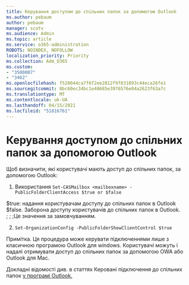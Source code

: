 ```yaml
---
title: Керування доступом до спільних папок за допомогою Outlook
ms.author: pebaum
author: pebaum
manager: scotv
ms.audience: Admin
ms.topic: article
ms.service: o365-administration
ROBOTS: NOINDEX, NOFOLLOW
localization_priority: Priority
ms.collection: Adm_O365
ms.custom:
- "3500007"
- "3462"
ms.openlocfilehash: f528044ca7f6f2ee2812f9f831093c44eca26fe1
ms.sourcegitcommit: 8bc60ec34bc1e40685e3976576e04a2623f63a7c
ms.translationtype: MT
ms.contentlocale: uk-UA
ms.lasthandoff: 04/15/2021
ms.locfileid: "51816761"
---
```

# <a name="control-access-to-public-folders-using-outlook"></a>Керування доступом до спільних папок за допомогою Outlook

Щоб визначити, які користувачі мають доступ до спільних папок, за допомогою Outlook:

1. Використання `Set-CASMailbox <mailboxname> -PublicFolderClientAccess $true or $false`

$true: надання користувачам доступу до спільних папок в Outlook  
$false. Заборона доступу користувачів до спільних папок в Outlook. ; ; ;Це значення за замовчуванням.  

2. `Set-OrganizationConfig -PublicFolderShowClientControl $true`

Примітка. Ця процедура може керувати підключеннями лише з класичною програмою Outlook для windows. Користувачі можуть і надалі отримувати доступ до спільних папок за допомогою OWA або Outlook для Mac.

Докладні відомості див. в статтях Керовані підключення до спільних папок [у програмі Outlook.](https://aka.ms/controlpf)

